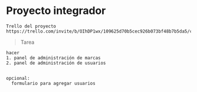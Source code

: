 # Proyecto integrador

    Trello del proyecto  
    https://trello.com/invite/b/OIhDP1wx/109625d70b5cec926b073bf48b7b5da5/catalogophptarde
    
    
>Tarea

    hacer 
    1. panel de administración de marcas
    2. panel de administración de usuarios
    

    opcional: 
      formulario para agregar usuarios
      
    